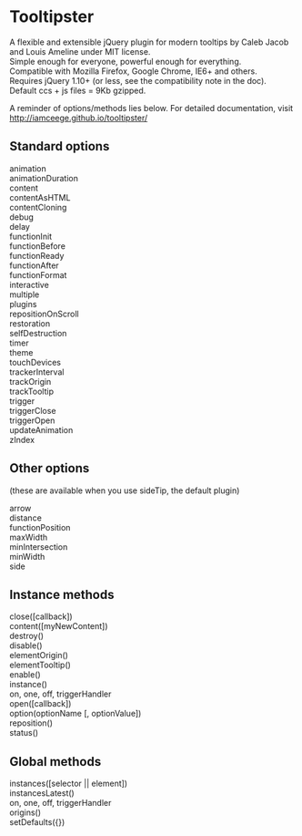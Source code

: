 Tooltipster
===========

A flexible and extensible jQuery plugin for modern tooltips by Caleb Jacob and Louis Ameline under MIT license.  
Simple enough for everyone, powerful enough for everything.  
Compatible with Mozilla Firefox, Google Chrome, IE6+ and others.  
Requires jQuery 1.10+ (or less, see the compatibility note in the doc).  
Default ccs + js files = 9Kb gzipped.

A reminder of options/methods lies below. For detailed documentation, visit http://iamceege.github.io/tooltipster/

Standard options
-------------------------

animation  
animationDuration  
content  
contentAsHTML  
contentCloning  
debug  
delay  
functionInit  
functionBefore  
functionReady  
functionAfter  
functionFormat  
interactive  
multiple  
plugins  
repositionOnScroll  
restoration  
selfDestruction  
timer  
theme  
touchDevices  
trackerInterval  
trackOrigin  
trackTooltip  
trigger  
triggerClose  
triggerOpen  
updateAnimation  
zIndex  

Other options
-------------------------

(these are available when you use sideTip, the default plugin)

arrow  
distance  
functionPosition  
maxWidth  
minIntersection  
minWidth  
side  

Instance methods
-------------------------

close([callback])  
content([myNewContent])  
destroy()  
disable()  
elementOrigin()  
elementTooltip()  
enable()  
instance()  
on, one, off, triggerHandler  
open([callback])  
option(optionName [, optionValue])  
reposition()   
status()   

Global methods
-------------------------

instances([selector || element])  
instancesLatest()  
on, one, off, triggerHandler  
origins()  
setDefaults({})  
